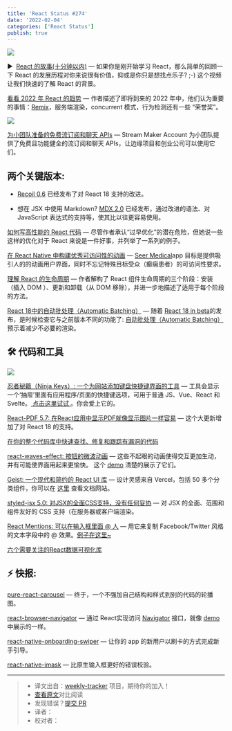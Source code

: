 ```yaml
---
title: 'React Status #274'
date: '2022-02-04'
categories: ['React Status']
publish: true
---
```


[![](https://res.cloudinary.com/cpress/image/upload/w_1280,e_sharpen:60/bk3ysckglctrp7pxfypi.jpg)](https://react.statuscode.com/link/119256/web)

<!--以上是预览信息，图片一张或限制百字左右，前者优先-->
<!-- more -->

▶  [React 的故事(十分钟以内)](https://react.statuscode.com/link/119256/web "www.youtube.com") — 如果你是刚开始学习 React，那么简单的回顾一下 React 的发展历程对你来说很有价值，抑或是你只是想找点乐子? ;-) 这个视频让我们快速的了解 React 的背景。

[看看 2022 年 React 的趋势](https://react.statuscode.com/link/119257/web "www.chakshunyu.com") — 作者描述了即将到来的 2022 年中，他们认为重要的事情：[Remix](https://react.statuscode.com/link/119258/web)，服务端渲染，concurrent 模式，行为检测还有一些 “荣誉奖”。

[![](https://copm.s3.amazonaws.com/2e466595.png)](https://react.statuscode.com/link/119259/web)

[为小团队准备的免费流订阅和聊天 APIs](https://react.statuscode.com/link/119259/web "getstream.io") — Stream Maker Account  为小团队提供了免费且功能健全的流订阅和聊天 APIs，让边缘项目和创业公司可以使用它们。

## **两个关键版本:**

*   [Recoil 0.6](https://react.statuscode.com/link/119260/web) 已经发布了对 React 18 支持的改进。
    
*   想在 JSX 中使用 Markdown? [MDX 2.0](https://react.statuscode.com/link/119261/web) 已经发布，通过改进的语法、对 JavaScript 表达式的支持等，使其比以往更容易使用。
    

[如何写高性能的 React 代码](https://react.statuscode.com/link/119262/web "www.developerway.com") — 尽管作者承认“过早优化”的潜在危险，但她说一些这样的优化对于 React 来说是一件好事，并列举了一系列的例子。

[在 React Native 中构建优秀可访问性的动画](https://react.statuscode.com/link/119263/web "medium.com") — [Seer Medical](https://react.statuscode.com/link/119264/web)app 目标是提供吸引人的的动画用户界面，同时不忘记特殊目标受众（癫痫患者）的可访问性要求。

[理解 React 的生命周期](https://react.statuscode.com/link/119269/web "betterprogramming.pub") — 作者解构了 React 组件生命周期的三个阶段：安装（插入 DOM ）、更新和卸载（从 DOM 移除），并进一步地描述了适用于每个阶段的方法。

[React 18中的自动批处理（Automatic Batching）](https://react.statuscode.com/link/119270/web "blog.bitsrc.io") — 随着 [React 18 in beta](https://react.statuscode.com/link/119271/web)的发布，是时候检查它与之前版本不同的功能了: [自动批处理（Automatic Batching）](https://react.statuscode.com/link/119272/web)预示着减少不必要的渲染。

## 🛠 代码和工具

[![](https://res.cloudinary.com/cpress/image/upload/w_1280,e_sharpen:60/k9u2tvae2i4pqytu61m2.jpg)](https://react.statuscode.com/link/119273/web)

[忍者秘籍（Ninja Keys）: 一个为网站添加键盘快捷键界面的工具](https://react.statuscode.com/link/119273/web "github.com") — 工具会显示一个‘抽屉’里面有应用程序/页面的快捷键选项，可用于普通 JS、Vue、React 和 Svelte。[ 点击这里试试 ](https://react.statuscode.com/link/119274/web)。你会爱上它的。

[React-PDF 5.7: 在React应用中显示PDF就像显示图片一样容易](https://react.statuscode.com/link/119275/web "github.com") — 这个大更新增加了对 React 18 的支持。

[在你的整个代码库中快速查找、修复和跟踪有漏洞的代码](https://react.statuscode.com/link/119276/web "about.sourcegraph.com")

[react-waves-effect: 按钮的微波动画](https://react.statuscode.com/link/119277/web "github.com") — 这些不起眼的动画使得交互更加生动，并有可能使界面用起来更愉快。 这个 [demo](https://react.statuscode.com/link/119278/web) 清楚的展示了它们。

[Geist: 一个现代和简约的 React UI 库](https://react.statuscode.com/link/119279/web "github.com") — 设计灵感来自 Vercel，包括 50 多个分类组件，你可以在 [这里](https://react.statuscode.com/link/119280/web) 查看文档网站。

[styled-jsx 5.0: 对JSX的全面CSS支持，没有任何妥协](https://react.statuscode.com/link/119281/web "github.com") — 对 JSX 的全面、范围和组件友好的 CSS 支持（在服务器或客户端渲染。

[React Mentions: 可以在输入框里面 @ 人](https://react.statuscode.com/link/119282/web "github.com") — 用它来复制 Facebook/Twitter 风格的文本字段中的 @ 效果。[例子在这里~](https://react.statuscode.com/link/119283/web)

[六个需要关注的React数据可视化库](https://react.statuscode.com/link/119284/web)  

## ⚡️ 快报:

[pure-react-carousel](https://react.statuscode.com/link/119285/web) — 终于，一个不强加自己结构和样式到别的代码的轮播图。

[react-browser-navigator](https://react.statuscode.com/link/119286/web) — 通过 React实现访问 [Navigator](https://react.statuscode.com/link/119287/web) 接口，就像 [demo](https://react.statuscode.com/link/119288/web)中展示的一样。

[react-native-onboarding-swiper](https://react.statuscode.com/link/119289/web) — 让你的 app 的新用户以刷卡的方式完成新手引导。

[react-native-imask](https://react.statuscode.com/link/119290/web) — 比原生输入框更好的错误校验。

---
> * 译文出自：[weekly-tracker](https://github.com/FEDarling/weekly-tracker) 项目，期待你的加入！
> * [查看原文](https://react.statuscode.com/issues/274)对比阅读
> * 发现错误？[提交 PR](https://github.com/FEDarling/weekly-tracker/blob/main/weeklys/react_status/274/README.md)
> * 译者：
> * 校对者：
